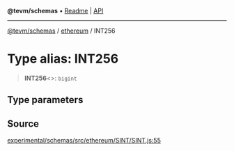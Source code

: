 **@tevm/schemas** • [Readme](../../README.md) \| [API](../../modules.md)

***

[@tevm/schemas](../../README.md) / [ethereum](../README.md) / INT256

# Type alias: INT256

> **INT256**\<\>: `bigint`

## Type parameters

## Source

[experimental/schemas/src/ethereum/SINT/SINT.js:55](https://github.com/evmts/tevm-monorepo/blob/main/experimental/schemas/src/ethereum/SINT/SINT.js#L55)
